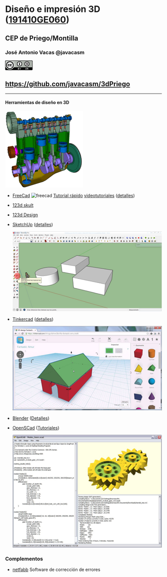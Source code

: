 # Diseño e impresión 3D ([191410GE060](http://www.juntadeandalucia.es/educacion/portals/web/cep-priego-montilla/novedades/-/contenidos/detalle/diseno-e-impresion-3d-1913fwf6mftnt))

## CEP de Priego/Montilla


### José Antonio Vacas @javacasm

![CCbySA](images/CCbySQ_88x31.png)

## https://github.com/javacasm/3dPriego

* *  *

#### Herramientas de diseño en 3D

![cad](./images/FourCylinderEngine.gif)

* [FreeCad](http://www.freecadweb.org/)
![freecad](http://jeromeabel.net/files/ressources/democratie-industrielle/bonus-images/fab/FreeCAD_aeroponic_system.jpg) [Tutorial rápido](http://spainlabs.com/wiki/index.php?title=Tutorial_r%C3%A1pido_de_FreeCad) [videotutoriales](http://www.iearobotics.com/wiki/index.php?title=Dise%C3%B1o_de_piezas_con_Freecad) ([detalles](./Freecad.md))

* [123d skult](http://www.mibqyyo.com/articulos/2015/03/11/aprender-diseno-3d-123d-sculpt/#/vanilla/discussion/embed/?vanilla_discussion_id=0)

* [123d Design](http://www.mibqyyo.com/articulos/2015/02/02/aprendiendo-diseno-3d-123d-design/#/vanilla/discussion/embed/?vanilla_discussion_id=0)

* [SketchUp](https://my.sketchup.com/app) ([detalles](./SketchUp.md))

  ![SketchUp](./images/sketchup-dimensions.jpg)

* [Tinkercad](http://Tinkercad.com) ([detalles](./Tinkdercad.md))

  ![Tinkercad](./images/Tinkercad.jpg)

* [Blender](https://www.blender.org/) ([Detalles](./Blender.md))

* [OpenSCad](http://www.openscad.org/) ([Tutoriales](http://www.iearobotics.com/wiki/index.php?title=Obijuan_Academy#Tutoriales_Openscad))

  ![OpenSCad](./images/openscad-screen-gear.jpg)


### Complementos

* [netfabb](http://www.netfabb.com/engine_ultimaker.php) Software de corrección de errores
